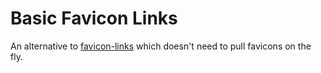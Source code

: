 # Basic Favicon Links

An alternative to [favicon-links](https://github.com/cashweaver/favicon-links) which doesn't need to pull favicons on the fly.
